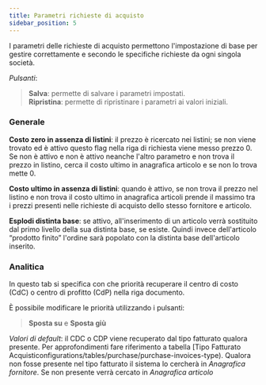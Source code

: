 ```yaml
---
title: Parametri richieste di acquisto
sidebar_position: 5
---
```


I parametri delle richieste di acquisto permettono l'impostazione di base per gestire correttamente e secondo le specifiche richieste da ogni singola società.

*Pulsanti*:

> **Salva**: permette di salvare i parametri impostati.  
> **Ripristina**: permette di ripristinare i parametri ai valori iniziali.

### Generale

**Costo zero in assenza di listini**: il prezzo è ricercato nei listini; se non viene trovato ed è attivo questo flag nella riga di richiesta viene messo prezzo 0. Se non è attivo e non è attivo neanche l'altro parametro e non trova il prezzo in listino, cerca il costo ultimo in anagrafica articolo e se non lo trova mette 0.

**Costo ultimo in assenza di listini**: quando è attivo, se non trova il prezzo nel listino e non trova il costo ultimo in anagrafica articoli prende il massimo tra i prezzi presenti nelle richieste di acquisto dello stesso fornitore e articolo.

**Esplodi distinta base**: se attivo, all'inserimento di un articolo verrà sostituito dal primo livello della sua distinta base, se esiste. Quindi invece dell'articolo “prodotto finito” l'ordine sarà popolato con la distinta base dell'articolo inserito.

### Analitica

In questo tab si specifica con che priorità recuperare il centro di costo (CdC) o centro di profitto (CdP) nella riga documento.

È possibile modificare le priorità utilizzando i pulsanti:

> **Sposta su** e **Sposta giù**

*Valori di default*: il CDC o CDP viene recuperato dal tipo fatturato qualora presente. Per approfondimenti fare riferimento a tabella [Tipo Fatturato Acquisticonfigurations/tables/purchase/purchase-invoices-type). Qualora non fosse presente nel tipo fatturato il sistema lo cercherà in *Anagrafica fornitore*. Se non presente verrà cercato in *Anagrafica articolo*